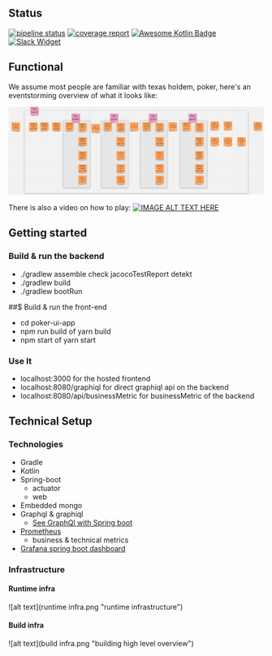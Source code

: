 ## Status
[![pipeline status](https://gitlab.rotate-it.be/tripled/poker/badges/master/pipeline.svg)](https://gitlab.rotate-it.be/tripled/poker/commits/master)
[![coverage report](https://gitlab.rotate-it.be/tripled/poker/badges/master/coverage.svg)](https://gitlab.rotate-it.be/tripled/poker/commits/master)
[![Awesome Kotlin Badge](https://kotlin.link/awesome-kotlin.svg)](https://github.com/KotlinBy/awesome-kotlin)
[![Slack Widget](https://img.shields.io/badge/Slack-Opentripled-blue.svg?style=flat-square)](https://tripled-io.slack.com/messages/opentripled)


## Functional

We assume most people are familiar with texas holdem, poker, here's an eventstorming overview of what it looks like:

![alt text](eventstorming.png "poker eventstorming")

There is also a video on how to play:
[![IMAGE ALT TEXT HERE](https://img.youtube.com/vi/GAoR9ji8D6A/0.jpg)](https://www.youtube.com/watch?v=GAoR9ji8D6A)


## Getting started

### Build & run the backend
* ./gradlew assemble check jacocoTestReport detekt
* ./gradlew build
* ./gradlew bootRun

##$ Build & run the front-end

* cd poker-ui-app
* npm run build of yarn build
* npm start of yarn start


### Use It 
* localhost:3000 for the hosted frontend
* localhost:8080/graphiql for direct graphiql api on the backend
* localhost:8080/api/businessMetric for businessMetric of the backend


## Technical Setup
### Technologies

* Gradle
* Kotlin
* Spring-boot
    * actuator
    * web
* Embedded mongo
* Graphql & graphiql
    * [See GraphQl with Spring boot](https://github.com/graphql-java-kickstart/graphql-spring-boot)
* [Prometheus](https://docs.spring.io/spring-metrics/docs/current/public/prometheus)
    * business & technical metrics
* [Grafana spring boot dashboard](https://grafana.com/dashboards/4701)


### Infrastructure
#### Runtime infra
![alt text](runtime infra.png "runtime infrastructure")

#### Build infra
![alt text](build infra.png "building high level overview")
